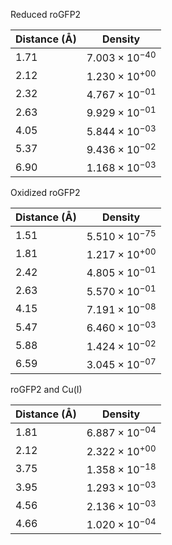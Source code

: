 Reduced roGFP2

| Distance (Å) | Density |
|-----------|-----------|
| 1.71 | $7.003 \times 10^{-40}$ |
| 2.12 | $1.230 \times 10^{+00}$ |
| 2.32 | $4.767 \times 10^{-01}$ |
| 2.63 | $9.929 \times 10^{-01}$ |
| 4.05 | $5.844 \times 10^{-03}$ |
| 5.37 | $9.436 \times 10^{-02}$ |
| 6.90 | $1.168 \times 10^{-03}$ |

Oxidized roGFP2

| Distance (Å) | Density |
|-----------|-----------|
| 1.51 | $5.510 \times 10^{-75}$ |
| 1.81 | $1.217 \times 10^{+00}$ |
| 2.42 | $4.805 \times 10^{-01}$ |
| 2.63 | $5.570 \times 10^{-01}$ |
| 4.15 | $7.191 \times 10^{-08}$ |
| 5.47 | $6.460 \times 10^{-03}$ |
| 5.88 | $1.424 \times 10^{-02}$ |
| 6.59 | $3.045 \times 10^{-07}$ |

roGFP2 and Cu(I)

| Distance (Å) | Density |
|-----------|-----------|
| 1.81 | $6.887 \times 10^{-04}$ |
| 2.12 | $2.322 \times 10^{+00}$ |
| 3.75 | $1.358 \times 10^{-18}$ |
| 3.95 | $1.293 \times 10^{-03}$ |
| 4.56 | $2.136 \times 10^{-03}$ |
| 4.66 | $1.020 \times 10^{-04}$ |
